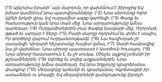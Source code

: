
(^1) _Ալելուիա
Երանի՜ այն մարդուն, որ վախենում է Տիրոջից
Եվ խիստ կամենում նրա պատվիրանները։_
(^2) _Նրա սերունդը հզոր կլինի երկրի վրա,
Եվ ուղղամիտ ազգը կօրհնվի։_
(^3) _Փառք եւ հարստություն կան նրա տան մեջ.
Նրա արդարությունը կմնա դարեդար։_
(^4) _Ուղղամիտներին լույս ծագեց խավարի մեջ.
Ողորմած, գթած եւ արդար է Տերը։_
(^5) _Բարի մարդը ողորմում եւ փոխ է տալիս,
Իր գործերը վարում ուղղամտությամբ._
(^6) _Նա հավիտյան չի սասանվի։
Արդարի հիշատակը հավետ կմնա,_
(^7) _Չարի համբավից նա չի վախենա։
Նրա սիրտը պատրաստ է Աստծուն հուսալու._
(^8) _Նրա սիրտը հաստատուն է, եւ չի սոսկա,
Մինչեւ աչքով չտեսնի իր թշնամիներին։_
(^9) _Սփռեց եւ տվեց աղքատներին.
Նրա արդարությունը կմնա դարեդար,
Եվ նրա եղջյուրը կբարձրանա փառքով։_
(^10) _Մեղավորը կտեսնի եւ կբարկանա,
Կկրճտացնի իր ատամներն ու կհալվի,
Եվ մեղավորների ցանկությունը կկորչի։_
